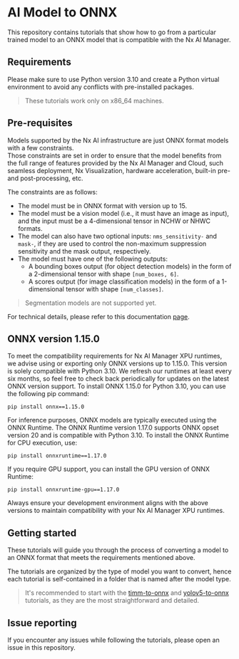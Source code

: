 # AI Model to ONNX

This repository contains tutorials that show how to go
from a particular trained model to an ONNX model that is compatible with the Nx AI Manager.

## Requirements

Please make sure to use Python version 3.10 and create a Python virtual environment to avoid any conflicts with pre-installed packages.

> These tutorials work only on x86_64 machines.

## Pre-requisites

Models supported by the Nx AI infrastructure are just ONNX format models with a few constraints.   
Those constraints are set in order to ensure that the model benefits from the full range of features
provided by the Nx AI Manager and Cloud, such seamless deployment, Nx Visualization,
hardware acceleration, built-in pre- and post-processing, etc.

The constraints are as follows:

- The model must be in ONNX format with version up to 15.
- The model must be a vision model (i.e., it must have an image as input), and the input must be a 4-dimensional tensor
  in NCHW or NHWC formats.
- The model can also have two optional inputs: `nms_sensitivity-` and `mask-`, if they are used to control the
  non-maximum suppression sensitivity and the mask output, respectively.
- The model must have one of the following outputs:
    - A bounding boxes output (for object detection models) in the form of a 2-dimensional tensor with
      shape `[num_boxes, 6]`.
    - A scores output (for image classification models) in the form of a 1-dimensional tensor with
      shape `[num_classes]`.

> Segmentation models are not supported yet.


For technical details, please refer to this
documentation [page](https://nx.docs.scailable.net/for-data-scientists/onnx-requirements).

## ONNX version 1.15.0

To meet the compatibility requirements for Nx AI Manager XPU runtimes, we advise using or exporting only ONNX versions up to 1.15.0. This version is solely compatible with Python 3.10.
We refresh our runtimes at least every six months, so feel free to check back periodically for updates on the latest ONNX version support.
To install ONNX 1.15.0 for Python 3.10, you can use the following pip command:

```
pip install onnx==1.15.0
```

For inference purposes, ONNX models are typically executed using the ONNX Runtime. The ONNX Runtime version 1.17.0 supports ONNX opset version 20 and is compatible with Python 3.10. To install the ONNX Runtime for CPU execution, use:

```
pip install onnxruntime==1.17.0
```

If you require GPU support, you can install the GPU version of ONNX Runtime:

```
pip install onnxruntime-gpu==1.17.0
```

Always ensure your development environment aligns with the above versions to maintain compatibility with your Nx AI Manager XPU runtimes.

## Getting started

These tutorials will guide you through the process of converting a model to an ONNX format that meets the requirements
mentioned above.

The tutorials are organized by the type of model you want to convert,
hence each tutorial is self-contained in a folder that is named after the model type.

> It's recommended to start with the [timm-to-onnx](timm-to-onnx) and [yolov5-to-onnx](yolov5-to-onnx) tutorials, as
> they are the most straightforward and detailed.

## Issue reporting

If you encounter any issues while following the tutorials, please open an issue in this repository.
